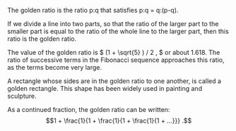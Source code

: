 The golden ratio is the ratio p:q that satisfies p:q = q:(p-q).

If we divide a line into two parts, so that the ratio of the larger part
to the smaller part is equal to the ratio of the whole line to the
larger part, then this ratio is the golden ratio.

The value of the golden ratio is $ (1 + \sqrt{5} ) / 2 , $ or about
1.618. The ratio of successive terms in the Fibonacci sequence
approaches this ratio, as the terms become very large.

A rectangle whose sides are in the golden ratio to one another, is
called a golden rectangle. This shape has been widely used in painting
and sculpture.

As a continued fraction, the golden ratio can be written:
$$1 + \frac{1}{1 + \frac{1}{1 + \frac{1}{1 + ...}}} .$$
